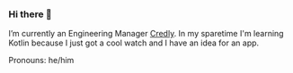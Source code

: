 ### Hi there 👋

<!--
**fskilroy/fskilroy** is a ✨ _special_ ✨ repository because its `README.md` (this file) appears on your GitHub profile.

Here are some ideas to get you started:

- 🔭 I’m currently working on ...
- 🌱 I’m currently learning ...
- 👯 I’m looking to collaborate on ...
- 🤔 I’m looking for help with ...
- 💬 Ask me about ...
- 📫 How to reach me: ...
- 😄 Pronouns: ...
- ⚡ Fun fact: ...
-->
I’m currently an Engineering Manager <a href=”www.credly.com”>Credly</a>.
In my sparetime I'm learning Kotlin because I just got a cool watch and I have an idea for an app.


Pronouns: he/him
